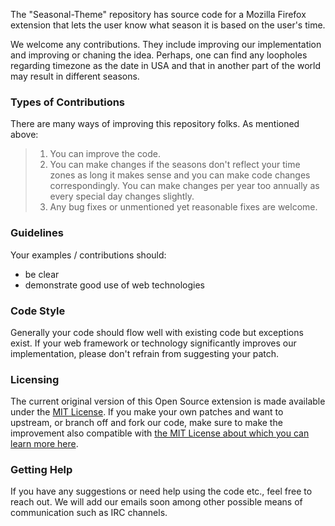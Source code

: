 The "Seasonal-Theme" repository has source code for a Mozilla Firefox extension that lets the user know what season it is based on the user's time. 

We welcome any contributions.  They include improving our implementation and improving or chaning the idea.  Perhaps, one can 
find any loopholes regarding timezone as the date in USA and that in another part of the world may result in different seasons.

### Types of Contributions

There are many ways of improving this repository folks.  As mentioned above:

> 1. You can improve the code.
> 2. You can make changes if the seasons don't reflect your time zones as long it makes sense and you can make code changes correspondingly.  You can make changes per year too annually as every special day changes slightly. 
> 3. Any bug fixes or unmentioned yet reasonable fixes are welcome. 

### Guidelines
Your examples / contributions should:
* be clear
* demonstrate good use of web technologies

### Code Style
Generally your code should flow well with existing code but exceptions exist.  If your web framework or technology significantly improves our implementation, please don't refrain from suggesting your patch.

### Licensing
The current original version of this Open Source extension is made available under the [MIT License](https://github.com/nyu-ossd-s19/Page-Counter/blob/master/LICENSE).  If you make your own patches and want to upstream, or branch off and fork our code, make sure to make the improvement also compatible with [the MIT License about which you can learn more here](https://opensource.org/licenses/MIT).

### Getting Help
If you have any suggestions or need help using the code etc., feel free to reach out.  We will add our emails soon among other possible means of communication such as IRC channels.

